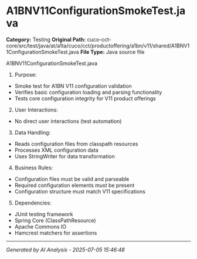 # A1BNV11ConfigurationSmokeTest.java

**Category:** Testing
**Original Path:** cuco-cct-core/src/test/java/at/a1ta/cuco/cct/productoffering/a1bn/v11/shared/A1BNV11ConfigurationSmokeTest.java
**File Type:** Java source file

A1BNV11ConfigurationSmokeTest.java
1. Purpose:
- Smoke test for A1BN V11 configuration validation
- Verifies basic configuration loading and parsing functionality
- Tests core configuration integrity for V11 product offerings

2. User Interactions:
- No direct user interactions (test automation)

3. Data Handling:
- Reads configuration files from classpath resources
- Processes XML configuration data
- Uses StringWriter for data transformation

4. Business Rules:
- Configuration files must be valid and parseable
- Required configuration elements must be present
- Configuration structure must match V11 specifications

5. Dependencies:
- JUnit testing framework
- Spring Core (ClassPathResource)
- Apache Commons IO
- Hamcrest matchers for assertions

---
*Generated by AI Analysis - 2025-07-05 15:46:48*
